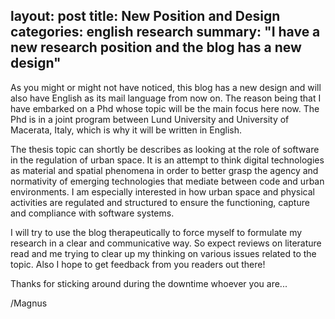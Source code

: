 
layout: post
title: New Position and Design
categories: english research
summary: "I have a new research position and the blog has a new design"
---

As you might or might not have noticed, this blog has a new design and will also have English as its mail language from now on. The reason being that I have embarked on a Phd whose topic will be the main focus here now. The Phd is in a joint program between Lund University and University of Macerata, Italy, which is why it will be written in English. 

The thesis topic can shortly be describes as looking at the role of software in the regulation of urban space. It is an attempt to think digital technologies as material and spatial phenomena in order to better grasp the agency and normativity of emerging technologies that mediate between code and urban environments. I am especially interested in how urban space and physical activities are regulated and structured to ensure the functioning, capture and compliance with software systems.

I will try to use the blog therapeutically to force myself to formulate my research in a clear and communicative way. So expect reviews on literature read and me trying to clear up my thinking on various issues related to the topic. Also I hope to get feedback from you readers out there!

Thanks for sticking around during the downtime whoever you are...

/Magnus 
